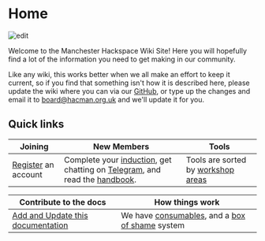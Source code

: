 Home
====

![edit](/images/space.jpg)

Welcome to the Manchester Hackspace Wiki Site!
Here you will hopefully find a lot of the information you need to get making in our community.

Like any wiki, this works better when we all make an effort to keep it current, so if you find that something isn't how it is described here, please update the wiki where you can via our [GitHub](https://docs.hacman.org.uk/adding_documentation/), or type up the changes and email it to board@hacman.org.uk and we'll update it for you.

Quick links
-----------

| Joining                                                       | New Members                                                                                                                                                                                                                           | Tools                                                                            |
| ------------------------------------------------------------- | ------------------------------------------------------------------------------------------------------------------------------------------------------------------------------------------------------------------------------------- | -------------------------------------------------------------------------------- |
| [Register](https://members.hacman.org.uk/register) an account | Complete your [induction](https://docs.hacman.org.uk/Membership/new_member_induction/), get chatting on [Telegram](https://t.me/hacmanchester), and read the [handbook](https://list.hacman.org.uk/t/member-handbook/2890). | Tools are sorted by [workshop areas](https://docs.hacman.org.uk/Workshop_Areas/) |

| Contribute to the docs                                                                | How things work                                                                                                                                               |
| ------------------------------------------------------------------------------------- | ------------------------------------------------------------------------------------------------------------------------------------------------------------- |
| [Add and Update this documentation](https://docs.hacman.org.uk/adding_documentation/) | We have [consumables](https://docs.hacman.org.uk/Operations/Consumables/), and a [box of shame](https://docs.hacman.org.uk/Operations/boxes_of_shame/) system |
